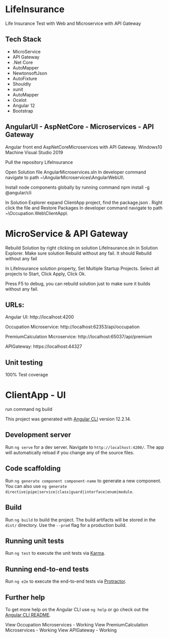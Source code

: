 # LifeInsurance
Life Insurance Test with Web and Microservice with API Gateway

## Tech Stack
* MicroService
* API Gateway
* .Net Core
* AutoMapper 
* NewtonsoftJson
* AutoFixture
* Shouldly
* xunit
* AutoMapper
* Ocelot
* Angular 12
* Bootstrap

## AngularUI - AspNetCore - Microservices - API Gateway

Angular front end AspNetCoreMicroservices with API Gateway.
Windows10 Machine
Visual Studio 2019  

Pull the repository LifeInsurance

Open Solution file AngularMicroservices.sln
In developer command navigate to path ~\AngularMicroservices\AngularWebUI\

Install node components globally by running command npm install -g @angular/cli

In Solution Explorer expand ClientApp project, find the package.json . Right click the file and Restore Packages
In developer command navigate to path ~\Occupation.Web\ClientApp\

# MicroService & API Gateway 

Rebuild Solution by right clicking on solution LifeInsurance.sln in Solution Explorer. Make sure solution Rebuild without any fail. It should Rebuild without any fail

In LifeInsurance solution property, Set Multiple Startup Projects. Select all projects to Start, Click Apply, Click Ok.

Press F5 to debug, you can rebuild solution just to make sure it builds without any fail.

## URLs:
Angular UI:
http://localhost:4200

Occupation Microservice:
http://localhost:62353/api/occupation

PremiumCalculation Microservice:
http://localhost:65037/api/premium

APIGateway:
https://localhost:44327 

## Unit testing
100% Test coverage

# ClientApp - UI
run command ng build 

This project was generated with [Angular CLI](https://github.com/angular/angular-cli) version 12.2.14.

## Development server

Run `ng serve` for a dev server. Navigate to `http://localhost:4200/`. The app will automatically reload if you change any of the source files.

## Code scaffolding

Run `ng generate component component-name` to generate a new component. You can also use `ng generate directive|pipe|service|class|guard|interface|enum|module`.

## Build

Run `ng build` to build the project. The build artifacts will be stored in the `dist/` directory. Use the `--prod` flag for a production build.

## Running unit tests

Run `ng test` to execute the unit tests via [Karma](https://karma-runner.github.io).

## Running end-to-end tests

Run `ng e2e` to execute the end-to-end tests via [Protractor](http://www.protractortest.org/).

## Further help

To get more help on the Angular CLI use `ng help` or go check out the [Angular CLI README](https://github.com/angular/angular-cli/blob/master/README.md).



View Occupation Microservices - Working
View PremiumCalculation Microservices - Working
View APIGateway -  Working  
